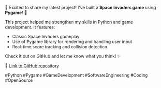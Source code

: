 🚀 Excited to share my latest project! I've built a **Space Invaders game** using **Pygame**! 👾 

This project helped me strengthen my skills in Python and game development. It features:
- Classic Space Invaders gameplay
- Use of Pygame library for rendering and handling user input
- Real-time score tracking and collision detection

Check it out on GitHub and let me know what you think! ✨

🔗 [Link to GitHub repository](https://github.com/Govindcoderr/Space-Invaders-Pygame)

#Python #Pygame #GameDevelopment #SoftwareEngineering #Coding #OpenSource
